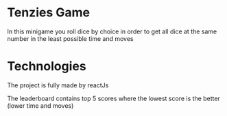 <h1>Tenzies Game</h1>
In this minigame you roll dice by choice in order to get all dice at the same number in the least possible time and moves

<h1>Technologies</h1>
The project is fully made by reactJs

The leaderboard contains top 5 scores where the lowest score is the better (lower time and moves)

